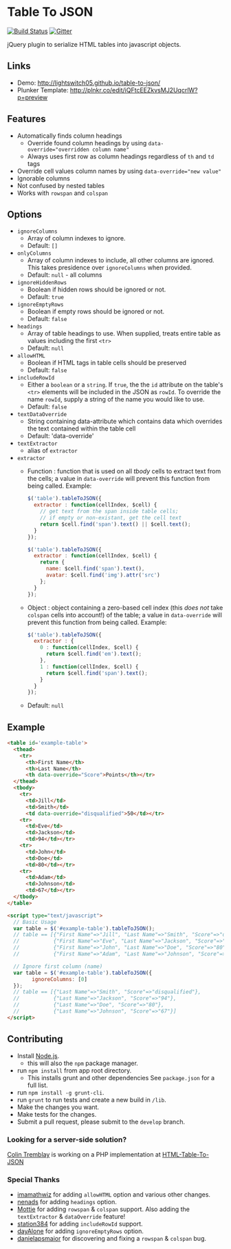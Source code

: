 # Table To JSON

[![Build Status](https://travis-ci.org/lightswitch05/table-to-json.png?branch=master)](https://travis-ci.org/lightswitch05/table-to-json)
[![Gitter](https://badges.gitter.im/Join%20Chat.svg)](https://gitter.im/lightswitch05/table-to-json?utm_source=badge&utm_medium=badge&utm_campaign=pr-badge)

jQuery plugin to serialize HTML tables into javascript objects.

## Links
- Demo: http://lightswitch05.github.io/table-to-json/
- Plunker Template: http://plnkr.co/edit/iQFtcEEZkvsMJ2UqcrlW?p=preview

## Features
- Automatically finds column headings
  - Override found column headings by using `data-override="overridden column name"`
  - Always uses first row as column headings regardless of `th` and `td` tags
- Override cell values column names by using `data-override="new value"`
- Ignorable columns
- Not confused by nested tables
- Works with `rowspan` and `colspan`

## Options
- `ignoreColumns`
  - Array of column indexes to ignore.
  - Default: `[]`
- `onlyColumns`
  - Array of column indexes to include, all other columns are ignored. This takes presidence over `ignoreColumns` when provided.
  - Default: `null` - all columns
- `ignoreHiddenRows`
  - Boolean if hidden rows should be ignored or not.
  - Default: `true`
- `ignoreEmptyRows`
  - Boolean if empty rows should be ignored or not.
  - Default: `false`
- `headings`
  - Array of table headings to use. When supplied, treats entire table as values including the first `<tr>`
  - Default: `null`
- `allowHTML`
  - Boolean if HTML tags in table cells should be preserved
  - Default: `false`
- `includeRowId`
  - Either a `boolean` or a `string`. If `true`, the the `id` attribute on the table's `<tr>` elements will be included in the JSON as `rowId`. To override the name `rowId`, supply a string of the name you would like to use.
  - Default: `false`
- `textDataOverride`
  - String containing data-attribute which contains data which overrides the text contained within the table cell
  - Default: 'data-override'
- `textExtractor`
  - alias of `extractor`
- `extractor`
  - Function : function that is used on all *tbody* cells to extract text from the cells; a value in `data-override` will prevent this function from being called. Example:

    ```js
    $('table').tableToJSON({
      extractor : function(cellIndex, $cell) {
        // get text from the span inside table cells;
        // if empty or non-existant, get the cell text
        return $cell.find('span').text() || $cell.text();
      }
    });
    ```

    ```js
    $('table').tableToJSON({
      extractor : function(cellIndex, $cell) {
        return {
          name: $cell.find('span').text(),
          avatar: $cell.find('img').attr('src')
        };
      }
    });
    ```

  - Object : object containing a zero-based cell index (this *does not* take `colspan` cells into account!) of the table; a value in `data-override` will prevent this function from being called. Example:

    ```js
    $('table').tableToJSON({
      extractor : {
        0 : function(cellIndex, $cell) {
          return $cell.find('em').text();
        },
        1 : function(cellIndex, $cell) {
          return $cell.find('span').text();
        }
      }
    });
    ```

  - Default: `null`

## Example

```html
<table id='example-table'>
  <thead>
    <tr>
      <th>First Name</th>
      <th>Last Name</th>
      <th data-override="Score">Points</th></tr>
  </thead>
  <tbody>
    <tr>
      <td>Jill</td>
      <td>Smith</td>
      <td data-override="disqualified">50</td></tr>
    <tr>
      <td>Eve</td>
      <td>Jackson</td>
      <td>94</td></tr>
    <tr>
      <td>John</td>
      <td>Doe</td>
      <td>80</td></tr>
    <tr>
      <td>Adam</td>
      <td>Johnson</td>
      <td>67</td></tr>
  </tbody>
</table>

<script type="text/javascript">
  // Basic Usage
  var table = $('#example-table').tableToJSON();
  // table == [{"First Name"=>"Jill", "Last Name"=>"Smith", "Score"=>"disqualified"},
  //           {"First Name"=>"Eve", "Last Name"=>"Jackson", "Score"=>"94"},
  //           {"First Name"=>"John", "Last Name"=>"Doe", "Score"=>"80"},
  //           {"First Name"=>"Adam", "Last Name"=>"Johnson", "Score"=>"67"}]

  // Ignore first column (name)
  var table = $('#example-table').tableToJSON({
        ignoreColumns: [0]
  });
  // table == [{"Last Name"=>"Smith", "Score"=>"disqualified"},
  //           {"Last Name"=>"Jackson", "Score"=>"94"},
  //           {"Last Name"=>"Doe", "Score"=>"80"},
  //           {"Last Name"=>"Johnson", "Score"=>"67"}]
</script>
```

## Contributing

* Install [Node.js](http://nodejs.org/).
  * this will also the `npm` package manager.
* run `npm install` from app root directory.
  * This installs grunt and other dependencies See `package.json` for a full list.
* run `npm install -g grunt-cli`.
* run `grunt` to run tests and create a new build in `/lib`.
* Make the changes you want.
* Make tests for the changes.
* Submit a pull request, please submit to the `develop` branch.

### Looking for a server-side solution?

[Colin Tremblay](https://github.com/tremblay) is working on a PHP implementation at [HTML-Table-To-JSON](https://github.com/tremblay/HTML-Table-to-JSON)

### Special Thanks
* [imamathwiz](https://github.com/imamathwiz) for adding `allowHTML` option and various other changes.
* [nenads](https://github.com/nenads) for adding `headings` option.
* [Mottie](https://github.com/Mottie) for adding `rowspan` & `colspan` support. Also adding the `textExtractor` & `dataOverride` feature!
* [station384](https://github.com/station384) for adding `includeRowId` support.
* [dayAlone](https://github.com/dayAlone) for adding `ignoreEmptyRows` option.
* [danielapsmaior](https://github.com/danielapsmaior) for discovering and fixing a `rowspan` & `colspan` bug.
